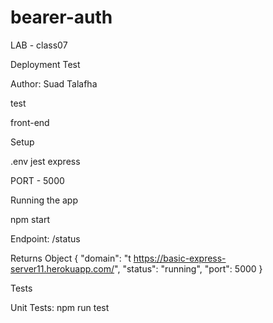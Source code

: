 # bearer-auth
LAB - class07

Deployment Test

Author: Suad Talafha

test

front-end

Setup

.env jest express

PORT - 5000

Running the app

npm start

Endpoint: /status

Returns Object { "domain": "t https://basic-express-server11.herokuapp.com/", "status": "running", "port": 5000 }

Tests

Unit Tests: npm run test